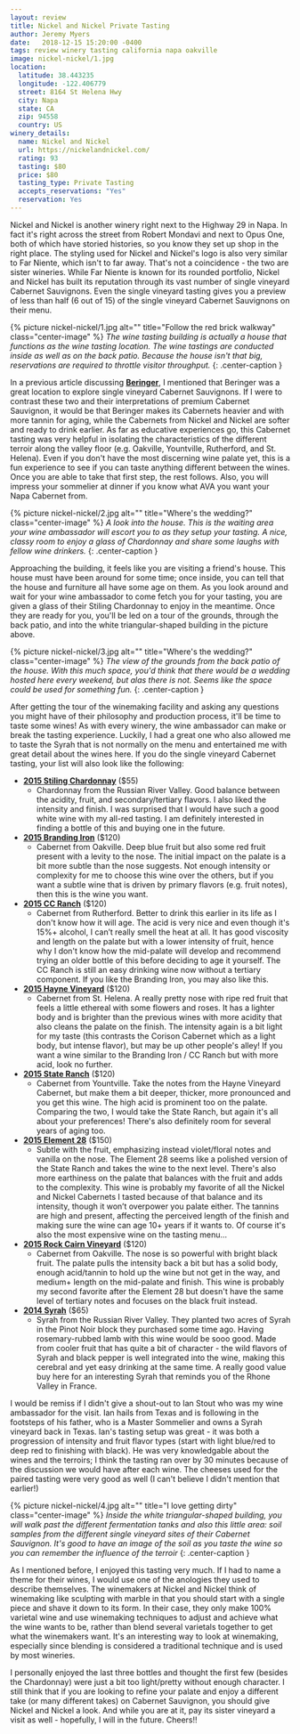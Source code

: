 ```yaml
---
layout: review
title: Nickel and Nickel Private Tasting
author: Jeremy Myers
date:   2018-12-15 15:20:00 -0400
tags: review winery tasting california napa oakville
image: nickel-nickel/1.jpg
location:
  latitude: 38.443235
  longitude: -122.406779
  street: 8164 St Helena Hwy
  city: Napa
  state: CA
  zip: 94558
  country: US
winery_details:
  name: Nickel and Nickel
  url: https://nickelandnickel.com/
  rating: 93
  tasting: $80
  price: $80
  tasting_type: Private Tasting
  accepts_reservations: "Yes"
  reservation: Yes
---
```

Nickel and Nickel is another winery right next to the Highway 29 in Napa.  In fact it's right across the street from Robert Mondavi and next to Opus One, both of which have storied histories, so you know they set up shop in the right place.  The styling used for Nickel and Nickel's logo is also very similar to Far Niente, which isn't to far away.  That's not a coincidence - the two are sister wineries.  While Far Niente is known for its rounded portfolio, Nickel and Nickel has built its reputation through its vast number of single vineyard Cabernet Sauvignons.  Even the single vineyard tasting gives you a preview of less than half (6 out of 15) of the single vineyard Cabernet Sauvignons on their menu.

{% picture nickel-nickel/1.jpg alt="" title="Follow the red brick walkway" class="center-image" %}
*The wine tasting building is actually a house that functions as the wine tasting location.  The wine tastings are conducted inside as well as on the back patio.  Because the house isn't that big, reservations are required to throttle visitor throughput.*
{: .center-caption }

In a previous article discussing [**Beringer**](https://www.winesbyjeremy.com/2018/09/08/beringer_private_tasting.html), I mentioned that Beringer was a great location to explore single vineyard Cabernet Sauvignons.  If I were to contrast these two and their interpretations of premium Cabernet Sauvignon, it would be that Beringer makes its Cabernets heavier and with more tannin for aging, while the Cabernets from Nickel and Nickel are softer and ready to drink earlier.  As far as educative experiences go, this Cabernet tasting was very helpful in isolating the characteristics of the different terroir along the valley floor (e.g. Oakville, Yountville, Rutherford, and St. Helena).  Even if you don't have the most discerning wine palate yet, this is a fun experience to see if you can taste anything different between the wines.  Once you are able to take that first step, the rest follows.  Also, you will impress your sommelier at dinner if you know what AVA you want your Napa Cabernet from.

{% picture nickel-nickel/2.jpg alt="" title="Where's the wedding?" class="center-image" %}
*A look into the house.  This is the waiting area your wine ambassador will escort you to as they setup your tasting.  A nice, classy room to enjoy a glass of Chardonnay and share some laughs with fellow wine drinkers.*
{: .center-caption }

Approaching the building, it feels like you are visiting a friend's house.  This house must have been around for some time; once inside, you can tell that the house and furniture all have some age on them.  As you look around and wait for your wine ambassador to come fetch you for your tasting, you are given a glass of their Stiling Chardonnay to enjoy in the meantime.  Once they are ready for you, you'll be led on a tour of the grounds, through the back patio, and into the white triangular-shaped building in the picture above.

{% picture nickel-nickel/3.jpg alt="" title="Where's the wedding?" class="center-image" %}
*The view of the grounds from the back patio of the house.  With this much space, you'd think that there would be a wedding hosted here every weekend, but alas there is not.  Seems like the space could be used for something fun.*
{: .center-caption }

After getting the tour of the winemaking facility and asking any questions you might have of their philosophy and production process, it'll be time to taste some wines!  As with every winery, the wine ambassador can make or break the tasting experience.  Luckily, I had a great one who also allowed me to taste the Syrah that is not normally on the menu and entertained me with great detail about the wines here.  If you do the single vineyard Cabernet tasting, your list will also look like the following:

* [**2015 Stiling Chardonnay**](https://shop.farniente.com/product/2015-Nickel---Nickel-Stiling-Vineyard-Chardonnay--Russian-River-Valley--Sonoma) ($55)
  * Chardonnay from the Russian River Valley.  Good balance between the acidity, fruit, and secondary/tertiary flavors.  I also liked the intensity and finish.  I was surprised that I would have such a good white wine with my all-red tasting.  I am definitely interested in finding a bottle of this and buying one in the future.
* [**2015 Branding Iron**](https://shop.farniente.com/product/2015-Nickel---Nickel-Branding-Iron-Vineyard-Cabernet-Sauvignon--Oakville) ($120)
  * Cabernet from Oakville.  Deep blue fruit but also some red fruit present with a levity to the nose.  The initial impact on the palate is a bit more subtle than the nose suggests.  Not enough intensity or complexity for me to choose this wine over the others, but if you want a subtle wine that is driven by primary flavors (e.g. fruit notes), then this is the wine you want. 
* [**2015 CC Ranch**](https://shop.farniente.com/product/2015-Nickel---Nickel-C-C--Ranch-Cabernet-Sauvignon--Rutherford) ($120)
  * Cabernet from Rutherford.  Better to drink this earlier in its life as I don't know how it will age.  The acid is very nice and even though it's 15%+ alcohol, I can’t really smell the heat at all.  It has good viscosity and length on the palate but with a lower intensity of fruit, hence why I don't know how the mid-palate will develop and recommend trying an older bottle of this before deciding to age it yourself.  The CC Ranch is still an easy drinking wine now without a tertiary component.  If you like the Branding Iron, you may also like this.
* [**2015 Hayne Vineyard**](https://shop.farniente.com/product/2015-Nickel---Nickel-Hayne-Vineyard-Cabernet-Sauvignon--St--Helena) ($120)
  * Cabernet from St. Helena.  A really pretty nose with ripe red fruit that feels a little ethereal with some flowers and roses.  It has a lighter body and is brighter than the previous wines with more acidity that also cleans the palate on the finish.  The intensity again is a bit light for my taste (this contrasts the Corison Cabernet which as a light body, but intense flavor), but may be up other people's alley!  If you want a wine similar to the Branding Iron / CC Ranch but with more acid, look no further.
* [**2015 State Ranch**](https://shop.farniente.com/product/2015-Nickel---Nickel-State-Ranch-Cabernet-Sauvignon--Yountville) ($120)
  * Cabernet from Yountville.  Take the notes from the Hayne Vineyard Cabernet, but make them a bit deeper, thicker, more pronounced and you get this wine.  The high acid is prominent too on the palate.  Comparing the two, I would take the State Ranch, but again it's all about your preferences!  There's also definitely room for several years of aging too.
* [**2015 Element 28**](https://shop.farniente.com/product/2015-Nickel---Nickel-Element-28-Cabernet-Sauvignon--Napa-Valley) ($150)
  * Subtle with the fruit, emphasizing instead violet/floral notes and vanilla on the nose.  The Element 28 seems like a polished version of the State Ranch and takes the wine to the next level.  There's also more earthiness on the palate that balances with the fruit and adds to the complexity.  This wine is probably my favorite of all the Nickel and Nickel Cabernets I tasted because of that balance and its intensity, though it won’t overpower you palate either.  The tannins are high and present, affecting the perceived length of the finish and making sure the wine can age 10+ years if it wants to.  Of course it's also the most expensive wine on the tasting menu...
* [**2015 Rock Cairn Vineyard**](https://shop.farniente.com/product/2015-Nickel---Nickel-Rock-Cairn-Vineyard-Cabernet-Sauvignon--Oakville) ($120)
  * Cabernet from Oakville.  The nose is so powerful with bright black fruit.  The palate pulls the intensity back a bit but has a solid body, enough acid/tannin to hold up the wine but not get in the way, and medium+ length on the mid-palate and finish.  This wine is probably my second favorite after the Element 28 but doesn't have the same level of tertiary notes and focuses on the black fruit instead.
* [**2014 Syrah**](https://shop.farniente.com/product/2014-Nickel---Nickel-Darien-Vineyard-Syrah--Russian-River-Valley--Sonoma) ($65)
  * Syrah from the Russian River Valley.  They planted two acres of Syrah in the Pinot Noir block they purchased some time ago.  Having rosemary-rubbed lamb with this wine would be sooo good.  Made from cooler fruit that has quite a bit of character - the wild flavors of Syrah and black pepper is well integrated into the wine, making this cerebral and yet easy drinking at the same time.  A really good value buy here for an interesting Syrah that reminds you of the Rhone Valley in France.

I would be remiss if I didn't give a shout-out to Ian Stout who was my wine ambassador for the visit.  Ian hails from Texas and is following in the footsteps of his father, who is a Master Sommelier and owns a Syrah vineyard back in Texas.  Ian's tasting setup was great - it was both a progression of intensity and fruit flavor types (start with light blue/red to deep red to finishing with black).  He was very knowledgable about the wines and the terroirs; I think the tasting ran over by 30 minutes because of the discussion we would have after each wine.  The cheeses used for the paired tasting were very good as well (I can't believe I didn't mention that earlier!)

{% picture nickel-nickel/4.jpg alt="" title="I love getting dirty" class="center-image" %}
*Inside the white triangular-shaped building, you will walk past the different fermentation tanks and also this little area: soil samples from the different single vineyard sites of their Cabernet Sauvignon.  It's good to have an image of the soil as you taste the wine so you can remember the influence of the terroir*
{: .center-caption }

As I mentioned before, I enjoyed this tasting very much.  If I had to name a theme for their wines, I would use one of the anologies they used to describe themselves.  The winemakers at Nickel and Nickel think of winemaking like sculpting with marble in that you should start with a single piece and shave it down to its form.  In their case, they only make 100% varietal wine and use winemaking techniques to adjust and achieve what the wine wants to be, rather than blend several varietals together to get what the winemakers want.  It's an interesting way to look at winemaking, especially since blending is considered a traditional technique and is used by most wineries.

I personally enjoyed the last three bottles and thought the first few (besides the Chardonnay) were just a bit too light/pretty without enough character.  I still think that if you are looking to refine your palate and enjoy a different take (or many different takes) on Cabernet Sauvignon, you should give Nickel and Nickel a look.  And while you are at it, pay its sister vineyard a visit as well - hopefully, I will in the future.  Cheers!!
